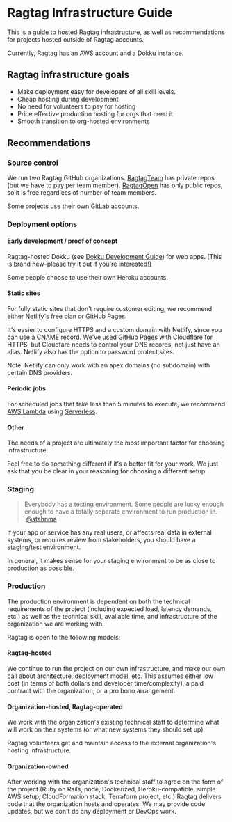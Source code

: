 # Ragtag Infrastructure Guide

This is a guide to hosted Ragtag infrastructure, as well as recommendations for projects hosted outside of Ragtag accounts.

Currently, Ragtag has an AWS account and a [Dokku](http://dokku.viewdocs.io/dokku/) instance.

## Ragtag infrastructure goals

- Make deployment easy for developers of all skill levels.
- Cheap hosting during development
- No need for volunteers to pay for hosting
- Price effective production hosting for orgs that need it
- Smooth transition to org-hosted environments

## Recommendations

### Source control

We run two Ragtag GitHub organizations. [RagtagTeam](https://github.com/ragtagteam) has private repos (but we have to pay per team member). [RagtagOpen](https://github.com/ragtagopen) has only public repos, so it is free regardless of number of team members.

Some projects use their own GitLab accounts.

### Deployment options

#### Early development / proof of concept

Ragtag-hosted Dokku (see [Dokku Development Guide](guides/Dokku.md)) for web apps. [This is brand new–please try it out if you're interested!]

Some people choose to use their own Heroku accounts.

#### Static sites

For fully static sites that don't require customer editing, we recommend either [Netlify](https://www.netlify.com)'s free plan or [GitHub Pages](https://pages.github.com/).

It's easier to configure HTTPS and a custom domain with Netlify, since you can use a CNAME record. We've used GitHub Pages with Cloudflare for HTTPS, but Cloudfare needs to control your DNS records, not just have an alias. Netlify also has the option to password protect sites.

Note: Netlify can only work with an apex domains (no subdomain) with certain DNS providers.

#### Periodic jobs

For scheduled jobs that take less than 5 minutes to execute, we recommend [AWS Lambda](https://aws.amazon.com/lambda/) using [Serverless](https://serverless.com/).

#### Other

The needs of a project are ultimately the most important factor for choosing infrastructure.

Feel free to do something different if it's a better fit for your work. We just ask that you be clear in your reasoning for choosing a different setup.

### Staging

> Everybody has a testing environment. Some people are lucky enough enough to have a totally separate environment to run production in. – [@stahnma](https://twitter.com/stahnma/status/634849376343429120)

If your app or service has any real users, or affects real data in external systems, or requires review from stakeholders, you should have a staging/test environment.

In general, it makes sense for your staging environment to be as close to production as possible.

### Production

The production environment is dependent on both the technical requirements of the project (including expected load, latency demands, etc.) as well as the technical skill, available time, and infrastructure of the organization we are working with.

Ragtag is open to the following models:

#### Ragtag-hosted

We continue to run the project on our own infrastructure, and make our own call about architecture, deployment model, etc. This assumes either low cost (in terms of both dollars and developer time/complexity), a paid contract with the organization, or a pro bono arrangement.

#### Organization-hosted, Ragtag-operated

We work with the organization's existing technical staff to determine what will work on their systems (or what new systems they should set up).

Ragtag volunteers get and maintain access to the external organization's hosting infrastructure.

#### Organization-owned

After working with the organization's technical staff to agree on the form of the project (Ruby on Rails, node, Dockerized, Heroku-compatible, simple AWS setup, CloudFormation stack, Terraform project, etc.) Ragtag delivers code that the organization hosts and operates. We may provide code updates, but we don't do any deployment or DevOps work.